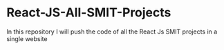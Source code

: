 # React-JS-All-SMIT-Projects
In this repository I will push the code of all the React Js SMIT projects in a single website  
